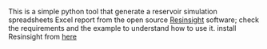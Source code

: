 This is a simple python tool that generate a reservoir simulation spreadsheets Excel report from the open source [Resinsight](https://resinsight.org/) software;
check the requirements and the example to understand how to use it.
install Resinsight from [here](https://resinsight.org/getting-started/download-and-install/)